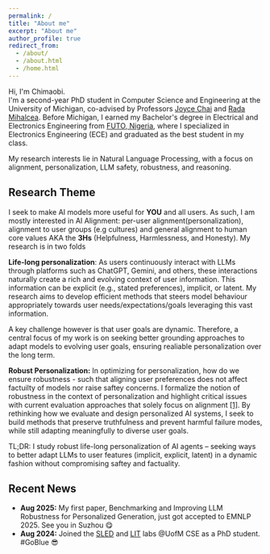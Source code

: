 ```yaml
---
permalink: /
title: "About me"
excerpt: "About me"
author_profile: true
redirect_from: 
  - /about/
  - /about.html
  - /home.html
---
```


Hi, I'm Chimaobi.  
I'm a second-year PhD student in Computer Science and Engineering at the University of Michigan, co-advised by Professors [Joyce Chai](https://web.eecs.umich.edu/~chaijy/) and [Rada Mihalcea](https://web.eecs.umich.edu/~mihalcea/). Before Michigan, I earned my Bachelor's degree in Electrical and Electronics Engineering from [FUTO, Nigeria](https://futo.edu.ng/), where I specialized in Electronics Engineering (ECE) and graduated as the best student in my class. 

My research interests lie in Natural Language Processing, with a focus on alignment, personalization, LLM safety, robustness, and reasoning.  

## Research Theme
I seek to make AI models more useful for **YOU** and all users. As such, I am mostly interested in AI Alignment: per-user alignment(personalization), alignment to user groups (e.g cultures) and general alignment to human core values AKA the **3Hs** (Helpfulness, Harmlessness, and Honesty). My research is in two folds

**Life-long personalization**: As users continuously interact with LLMs through platforms such as ChatGPT, Gemini, and others, these interactions naturally create a rich and evolving context of user information. This information can be explicit (e.g., stated preferences), implicit, or latent. My research aims to develop efficient methods that steers model behaviour appropriately towards user needs/expectations/goals leveraging this vast information. 

<!-- However, given that user goals are dynamic, I aim to design better grounding approaches that adapt to evolving user goals, ensuring realiable personalization over the long term. -->
A key challenge however is that user goals are dynamic. Therefore, a central focus of my work is on seeking better grounding approaches to adapt models to evolving user goals, ensuring realiable personalization over the long term.

**Robust Personalization:** In optimizing for personalization, how do we ensure robustness - such that aligning user preferences does not affect factuilty of models nor raise saftey concerns. I formalize the notion of robustness in the context of personalization and highlight critical issues with current evaluation approaches that solely focus on alignment [[1]](https://openreview.net/forum?id=Vrs1ycezsN#discussion). By rethinking how we evaluate and design personalized AI systems, I seek to build methods that preserve truthfulness and prevent harmful failure modes, while still adapting meaningfully to diverse user goals.  


TL;DR: I study robust life-long personalization of AI agents – seeking ways to better adapt LLMs to user features (implicit, explicit, latent) in a dynamic fashion without compromising saftey and factuality.


## Recent News
- **Aug 2025:** My first paper, Benchmarking and Improving LLM Robustness for Personalized Generation, just got accepted to EMNLP 2025. See you in Suzhou :yum:
- **Aug 2024:** Joined the [SLED](http://sled.eecs.umich.edu/) and [LIT](https://lit.eecs.umich.edu/) labs @UofM CSE as a PhD student. #GoBlue :sunglasses:
